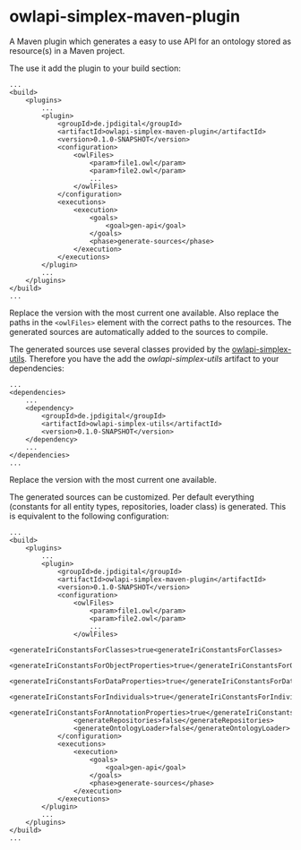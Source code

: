 # owlapi-simplex-maven-plugin

A Maven plugin which generates a easy to use API for an ontology stored as 
resource(s) in a Maven project.

The use it add the plugin to your build section:

```
...
<build>
    <plugins>
        ...
        <plugin>
            <groupId>de.jpdigital</groupId>
            <artifactId>owlapi-simplex-maven-plugin</artifactId>
            <version>0.1.0-SNAPSHOT</version>
            <configuration>
                <owlFiles>
                    <param>file1.owl</param>
                    <param>file2.owl</param>
                    ...
                </owlFiles>
            </configuration>
            <executions>
                <execution>
                    <goals>
                        <goal>gen-api</goal>
                    </goals>
                    <phase>generate-sources</phase>
                </execution>
            </executions>
        </plugin>
        ...
    </plugins>
</build>
...
```

Replace the version with the most current one available. Also replace the
paths in the `<owlFiles>` element with the correct paths to the resources.
The generated sources are automatically added to the sources to compile.

The generated sources use several classes provided by the 
[owlapi-simplex-utils](https://jpdigital.github.io/owlapi-simplex/owlapi-simplex-utils).
Therefore you have the add the *owlapi-simplex-utils* artifact to your 
dependencies:

```
...
<dependencies>
    ...
    <dependency>
        <groupId>de.jpdigital</groupId>
        <artifactId>owlapi-simplex-utils</artifactId>
        <version>0.1.0-SNAPSHOT</version>
    </dependency>
    ...
</dependencies>
...
```

Replace the version with the most current one available.

The generated sources can be customized. Per default everything 
(constants for all entity types, repositories, loader class) is generated. This 
is equivalent to the following configuration:

```
...
<build>
    <plugins>
        ...
        <plugin>
            <groupId>de.jpdigital</groupId>
            <artifactId>owlapi-simplex-maven-plugin</artifactId>
            <version>0.1.0-SNAPSHOT</version>
            <configuration>
                <owlFiles>
                    <param>file1.owl</param>
                    <param>file2.owl</param>
                    ...
                </owlFiles>
                <generateIriConstantsForClasses>true<generateIriConstantsForClasses>
                <generateIriConstantsForObjectProperties>true</generateIriConstantsForObjectProperties>
                <generateIriConstantsForDataProperties>true</generateIriConstantsForDataProperties>
                <generateIriConstantsForIndividuals>true</generateIriConstantsForIndividuals>
                <generateIriConstantsForAnnotationProperties>true</generateIriConstantsForAnnotationProperties>
                <generateRepositories>false</generateRepositories>
                <generateOntologyLoader>false</generateOntologyLoader>
            </configuration>
            <executions>
                <execution>
                    <goals>
                        <goal>gen-api</goal>
                    </goals>
                    <phase>generate-sources</phase>
                </execution>
            </executions>
        </plugin>
        ...
    </plugins>
</build>
...
```

